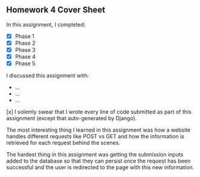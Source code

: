 Homework 4 Cover Sheet
----------------------

In this assignment, I completed:

- [x] Phase 1
- [x] Phase 2
- [x] Phase 3
- [x] Phase 4
- [x] Phase 5

I discussed this assignment with:

- ...
- ...
- ...

[x] I solemly swear that I wrote every line of code submitted as part
of this assignment (except that auto-generated by Django).

The most interesting thing I learned in this assignment was how a website handles different requests like POST vs GET and how the information is retrieved for each request behind the scenes.

The hardest thing in this assignment was getting the submission inputs added to the database so that they can persist once the request has been successful and the user is redirected to the page with this new information.